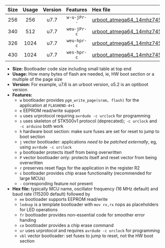 |Size|Usage|Version|Features|Hex file|
|:-:|:-:|:-:|:-:|:--|
|256|256|u7.7|`w-u-jPr--`|[urboot_atmega64_14mhz7456_460800bps_lednop_fr_ur_vbl.hex](https://raw.githubusercontent.com/stefanrueger/urboot.hex/main/mcus/atmega64/fcpu_14mhz7456/460800_bps/urboot_atmega64_14mhz7456_460800bps_lednop_fr_ur_vbl.hex)|
|340|512|u7.7|`weu-jPr-c`|[urboot_atmega64_14mhz7456_460800bps_ee_lednop_fr_ce_ur_vbl.hex](https://raw.githubusercontent.com/stefanrueger/urboot.hex/main/mcus/atmega64/fcpu_14mhz7456/460800_bps/urboot_atmega64_14mhz7456_460800bps_ee_lednop_fr_ce_ur_vbl.hex)|
|326|1024|u7.7|`weu-hpr-c`|[urboot_atmega64_14mhz7456_460800bps_ee_lednop_fr_ce_ur.hex](https://raw.githubusercontent.com/stefanrueger/urboot.hex/main/mcus/atmega64/fcpu_14mhz7456/460800_bps/urboot_atmega64_14mhz7456_460800bps_ee_lednop_fr_ce_ur.hex)|
|430|1024|u7.7|`wes-hpr-c`|[urboot_atmega64_14mhz7456_460800bps_ee_lednop_fr_ce.hex](https://raw.githubusercontent.com/stefanrueger/urboot.hex/main/mcus/atmega64/fcpu_14mhz7456/460800_bps/urboot_atmega64_14mhz7456_460800bps_ee_lednop_fr_ce.hex)|

- **Size:** Bootloader code size including small table at top end
- **Usage:** How many bytes of flash are needed, ie, HW boot section or a multiple of the page size
- **Version:** For example, u7.6 is an urboot version, o5.2 is an optiboot version
- **Features:**
  + `w` bootloader provides `pgm_write_page(sram, flash)` for the application at `FLASHEND-4+1`
  + `e` EEPROM read/write support
  + `u` uses urprotocol requiring `avrdude -c urclock` for programming
  + `s` uses skeleton of STK500v1 protocol (deprecated); `-c urclock` and `-c arduino` both work
  + `h` hardware boot section: make sure fuses are set for reset to jump to boot section
  + `j` vector bootloader: applications *need to be patched externally*, eg, using `avrdude -c urclock`
  + `p` bootloader protects itself from being overwritten
  + `P` vector bootloader only: protects itself and reset vector from being overwritten
  + `r` preserves reset flags for the application in the register R2
  + `c` bootloader provides chip erase functionality (recommended for large MCUs)
  + `-` corresponding feature not present
- **Hex file:** typically MCU name, oscillator frequency (16 MHz default) and baud rate (115200 default) followed by
  + `ee` bootloader supports EEPROM read/write
  + `lednop` is a template bootloader with `mov rx,rx` nops as placeholders for LED operations
  + `fr` bootloader provides non-essential code for smoother error handing
  + `ce` bootloader provides a chip erase command
  + `ur` uses urprotocol and requires `avrdude -c urclock` for programming
  + `vbl` vector bootloader: set fuses to jump to reset, not the HW boot section
